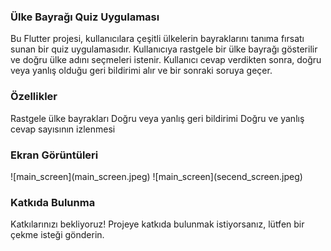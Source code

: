 <h3>Ülke Bayrağı Quiz Uygulaması</h3>
Bu Flutter projesi, kullanıcılara çeşitli ülkelerin bayraklarını tanıma fırsatı sunan bir quiz uygulamasıdır. Kullanıcıya rastgele bir ülke bayrağı gösterilir ve doğru ülke adını seçmeleri istenir. Kullanıcı cevap verdikten sonra, doğru veya yanlış olduğu geri bildirimi alır ve bir sonraki soruya geçer.

<h3>Özellikler</h3>
Rastgele ülke bayrakları
Doğru veya yanlış geri bildirimi
Doğru ve yanlış cevap sayısının izlenmesi

<h3>Ekran Görüntüleri</h3>
![main_screen](main_screen.jpeg)
![main_screen](secend_screen.jpeg)



<h3>Katkıda Bulunma</h3>
Katkılarınızı bekliyoruz! Projeye katkıda bulunmak istiyorsanız, lütfen bir çekme isteği gönderin.
